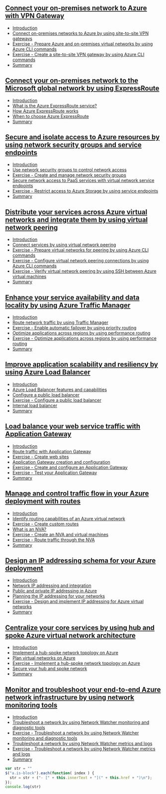 ## [Connect your on-premises network to Azure with VPN Gateway](https://docs.microsoft.com/en-au/learn/modules/connect-on-premises-network-with-vpn-gateway/index)
- [Introduction](https://docs.microsoft.com/en-au/learn/modules/connect-on-premises-network-with-vpn-gateway/1-introduction)
- [Connect on-premises networks to Azure by using site-to-site VPN gateways](https://docs.microsoft.com/en-au/learn/modules/connect-on-premises-network-with-vpn-gateway/2-connect-on-premises-networks-to-azure-using-site-to-site-vpn-gateways)
- [Exercise - Prepare Azure and on-premises virtual networks by using Azure CLI commands](https://docs.microsoft.com/en-au/learn/modules/connect-on-premises-network-with-vpn-gateway/3-exercise-prepare-azure-and-on-premises-vnets-using-azure-cli-commands)
- [Exercise - Create a site-to-site VPN gateway by using Azure CLI commands](https://docs.microsoft.com/en-au/learn/modules/connect-on-premises-network-with-vpn-gateway/4-exercise-create-a-site-to-site-vpn-gateway-using-azure-cli-commands)
- [Summary](https://docs.microsoft.com/en-au/learn/modules/connect-on-premises-network-with-vpn-gateway/5-summary)

## [Connect your on-premises network to the Microsoft global network by using ExpressRoute](https://docs.microsoft.com/en-au/learn/modules/connect-on-premises-network-with-expressroute/index)

- [Introduction](https://docs.microsoft.com/en-au/learn/modules/connect-on-premises-network-with-expressroute/1-introduction)
- [What is the Azure ExpressRoute service?](https://docs.microsoft.com/en-au/learn/modules/connect-on-premises-network-with-expressroute/2-expressroute-service)
- [How Azure ExpressRoute works](https://docs.microsoft.com/en-au/learn/modules/connect-on-premises-network-with-expressroute/3-how-expressroute-works)
- [When to choose Azure ExpressRoute](https://docs.microsoft.com/en-au/learn/modules/connect-on-premises-network-with-expressroute/4-choose-expressroute)
- [Summary](https://docs.microsoft.com/en-au/learn/modules/connect-on-premises-network-with-expressroute/5-summary)

## [Secure and isolate access to Azure resources by using network security groups and service endpoints](https://docs.microsoft.com/en-au/learn/modules/secure-and-isolate-with-nsg-and-service-endpoints/index)
- [Introduction](https://docs.microsoft.com/en-au/learn/modules/secure-and-isolate-with-nsg-and-service-endpoints/1-introduction)
- [Use network security groups to control network access](https://docs.microsoft.com/en-au/learn/modules/secure-and-isolate-with-nsg-and-service-endpoints/2-network-security-groups)
- [Exercise - Create and manage network security groups](https://docs.microsoft.com/en-au/learn/modules/secure-and-isolate-with-nsg-and-service-endpoints/3-exercise-network-security-groups)
- [Secure network access to PaaS services with virtual network service endpoints](https://docs.microsoft.com/en-au/learn/modules/secure-and-isolate-with-nsg-and-service-endpoints/4-vnet-service-endpoints)
- [Exercise - Restrict access to Azure Storage by using service endpoints](https://docs.microsoft.com/en-au/learn/modules/secure-and-isolate-with-nsg-and-service-endpoints/5-exercise-vnet-service-endpoints)
- [Summary](https://docs.microsoft.com/en-au/learn/modules/secure-and-isolate-with-nsg-and-service-endpoints/6-summary)
## [Distribute your services across Azure virtual networks and integrate them by using virtual network peering](https://docs.microsoft.com/en-au/learn/modules/integrate-vnets-with-vnet-peering/index)
- [Introduction](https://docs.microsoft.com/en-au/learn/modules/integrate-vnets-with-vnet-peering/1-introduction)
- [Connect services by using virtual network peering](https://docs.microsoft.com/en-au/learn/modules/integrate-vnets-with-vnet-peering/2-connect-services-using-vnet-peering)
- [Exercise - Prepare virtual networks for peering by using Azure CLI commands](https://docs.microsoft.com/en-au/learn/modules/integrate-vnets-with-vnet-peering/3-exercise-prepare-vnets-for-peering-using-azure-cli-commands)
- [Exercise - Configure virtual network peering connections by using Azure CLI commands](https://docs.microsoft.com/en-au/learn/modules/integrate-vnets-with-vnet-peering/4-exercise-configure-vnet-peering-connections-using-azure-cli-commands)
- [Exercise - Verify virtual network peering by using SSH between Azure virtual machines](https://docs.microsoft.com/en-au/learn/modules/integrate-vnets-with-vnet-peering/5-exercise-verify-vnet-peering)
- [Summary](https://docs.microsoft.com/en-au/learn/modules/integrate-vnets-with-vnet-peering/6-summary)
## [Enhance your service availability and data locality by using Azure Traffic Manager](https://docs.microsoft.com/en-au/learn/modules/distribute-load-with-traffic-manager/index)
- [Introduction](https://docs.microsoft.com/en-au/learn/modules/distribute-load-with-traffic-manager/1-introduction)
- [Route network traffic by using Traffic Manager](https://docs.microsoft.com/en-au/learn/modules/distribute-load-with-traffic-manager/2-priority-routing)
- [Exercise - Enable automatic failover by using priority routing](https://docs.microsoft.com/en-au/learn/modules/distribute-load-with-traffic-manager/3-exercise-priority-routing)
- [Optimize applications across regions by using performance routing](https://docs.microsoft.com/en-au/learn/modules/distribute-load-with-traffic-manager/4-performance-routing)
- [Exercise - Optimize applications across regions by using performance routing](https://docs.microsoft.com/en-au/learn/modules/distribute-load-with-traffic-manager/5-exercise-performance-routing)
- [Summary](https://docs.microsoft.com/en-au/learn/modules/distribute-load-with-traffic-manager/6-summary)
## [Improve application scalability and resiliency by using Azure Load Balancer](https://docs.microsoft.com/en-au/learn/modules/improve-app-scalability-resiliency-with-load-balancer/index)
- [Introduction](https://docs.microsoft.com/en-au/learn/modules/improve-app-scalability-resiliency-with-load-balancer/1-introduction)
- [Azure Load Balancer features and capabilities](https://docs.microsoft.com/en-au/learn/modules/improve-app-scalability-resiliency-with-load-balancer/2-load-balancer-features)
- [Configure a public load balancer](https://docs.microsoft.com/en-au/learn/modules/improve-app-scalability-resiliency-with-load-balancer/3-public-load-balancer)
- [Exercise - Configure a public load balancer](https://docs.microsoft.com/en-au/learn/modules/improve-app-scalability-resiliency-with-load-balancer/4-exercise-configure-public-load-balancer)
- [Internal load balancer](https://docs.microsoft.com/en-au/learn/modules/improve-app-scalability-resiliency-with-load-balancer/5-internal-load-balancer)
- [Summary](https://docs.microsoft.com/en-au/learn/modules/improve-app-scalability-resiliency-with-load-balancer/6-summary)
## [Load balance your web service traffic with Application Gateway](https://docs.microsoft.com/en-au/learn/modules/load-balance-web-traffic-with-application-gateway/index)
- [Introduction](https://docs.microsoft.com/en-au/learn/modules/load-balance-web-traffic-with-application-gateway/1-introduction)
- [Route traffic with Application Gateway](https://docs.microsoft.com/en-au/learn/modules/load-balance-web-traffic-with-application-gateway/2-routing-traffic-with-application-gateway)
- [Exercise - Create web sites](https://docs.microsoft.com/en-au/learn/modules/load-balance-web-traffic-with-application-gateway/3-exercise-create-web-sites)
- [Application Gateway creation and configuration](https://docs.microsoft.com/en-au/learn/modules/load-balance-web-traffic-with-application-gateway/4-create-configure-application-gateway)
- [Exercise - Create and configure an Application Gateway](https://docs.microsoft.com/en-au/learn/modules/load-balance-web-traffic-with-application-gateway/5-exercise-create-configure-application-gateway)
- [Exercise - Test your Application Gateway](https://docs.microsoft.com/en-au/learn/modules/load-balance-web-traffic-with-application-gateway/6-exercise-test-application-gateway)
- [Summary](https://docs.microsoft.com/en-au/learn/modules/load-balance-web-traffic-with-application-gateway/7-summary)
## [Manage and control traffic flow in your Azure deployment with routes](https://docs.microsoft.com/en-au/learn/modules/control-network-traffic-flow-with-routes/index)
- [Introduction](https://docs.microsoft.com/en-au/learn/modules/control-network-traffic-flow-with-routes/1-introduction)
- [Identify routing capabilities of an Azure virtual network](https://docs.microsoft.com/en-au/learn/modules/control-network-traffic-flow-with-routes/2-azure-virtual-network-route)
- [Exercise - Create custom routes](https://docs.microsoft.com/en-au/learn/modules/control-network-traffic-flow-with-routes/3-exercise-create-custom-routes)
- [What is an NVA?](https://docs.microsoft.com/en-au/learn/modules/control-network-traffic-flow-with-routes/4-network-virtual-appliances)
- [Exercise - Create an NVA and virtual machines](https://docs.microsoft.com/en-au/learn/modules/control-network-traffic-flow-with-routes/5-exercise-create-nva-vm)
- [Exercise - Route traffic through the NVA](https://docs.microsoft.com/en-au/learn/modules/control-network-traffic-flow-with-routes/6-exercise-route-traffic-through-nva)
- [Summary](https://docs.microsoft.com/en-au/learn/modules/control-network-traffic-flow-with-routes/7-summary)
## [Design an IP addressing schema for your Azure deployment](https://docs.microsoft.com/en-au/learn/modules/design-ip-addressing-for-azure/index)
- [Introduction](https://docs.microsoft.com/en-au/learn/modules/design-ip-addressing-for-azure/1-introduction)
- [Network IP addressing and integration](https://docs.microsoft.com/en-au/learn/modules/design-ip-addressing-for-azure/2-network-ip-addressing-integration)
- [Public and private IP addressing in Azure](https://docs.microsoft.com/en-au/learn/modules/design-ip-addressing-for-azure/3-azure-public-private-ip-addressing)
- [Planning the IP addressing for your networks](https://docs.microsoft.com/en-au/learn/modules/design-ip-addressing-for-azure/4-plan-design-ip-addressing)
- [Exercise - Design and implement IP addressing for Azure virtual networks](https://docs.microsoft.com/en-au/learn/modules/design-ip-addressing-for-azure/5-exercise-implement-vnets)
- [Summary](https://docs.microsoft.com/en-au/learn/modules/design-ip-addressing-for-azure/6-summary)
## [Centralize your core services by using hub and spoke Azure virtual network architecture](https://docs.microsoft.com/en-au/learn/modules/hub-and-spoke-network-architecture/index)
- [Introduction](https://docs.microsoft.com/en-au/learn/modules/hub-and-spoke-network-architecture/1-introduction)
- [Implement a hub-spoke network topology on Azure](https://docs.microsoft.com/en-au/learn/modules/hub-and-spoke-network-architecture/2-implement-hub-spoke)
- [Plan virtual networks on Azure](https://docs.microsoft.com/en-au/learn/modules/hub-and-spoke-network-architecture/3-plan-virtual-networks)
- [Exercise - Implement a hub-spoke network topology on Azure](https://docs.microsoft.com/en-au/learn/modules/hub-and-spoke-network-architecture/4-exercise-implement-hub-spoke)
- [Secure your hub and spoke network](https://docs.microsoft.com/en-au/learn/modules/hub-and-spoke-network-architecture/5-secure-hub-spoke)
- [Summary](https://docs.microsoft.com/en-au/learn/modules/hub-and-spoke-network-architecture/6-summary)
## [Monitor and troubleshoot your end-to-end Azure network infrastructure by using network monitoring tools](https://docs.microsoft.com/en-au/learn/modules/troubleshoot-azure-network-infrastructure/index)
- [Introduction](https://docs.microsoft.com/en-au/learn/modules/troubleshoot-azure-network-infrastructure/1-introduction)
- [Troubleshoot a network by using Network Watcher monitoring and diagnostic tools](https://docs.microsoft.com/en-au/learn/modules/troubleshoot-azure-network-infrastructure/2-troubleshoot-networking-with-network-watcher)
- [Exercise - Troubleshoot a network by using Network Watcher monitoring and diagnostic tools](https://docs.microsoft.com/en-au/learn/modules/troubleshoot-azure-network-infrastructure/3-exercise-troubleshoot-networking-with-network-watcher)
- [Troubleshoot a network by using Network Watcher metrics and logs](https://docs.microsoft.com/en-au/learn/modules/troubleshoot-azure-network-infrastructure/4-troubleshoot-networking-with-network-watcher-metrics-logs)
- [Exercise - Troubleshoot a network by using Network Watcher metrics and logs](https://docs.microsoft.com/en-au/learn/modules/troubleshoot-azure-network-infrastructure/5-exercise-troubleshoot-networking-with-network-watcher-metrics-logs)
- [Summary](https://docs.microsoft.com/en-au/learn/modules/troubleshoot-azure-network-infrastructure/6-summary)


``` js
var str = ""
$("a.is-block").each(function( index ) {
  str = str + ("- [" + this.innerText + "](" + this.href + ")\n");
});
console.log(str)
```